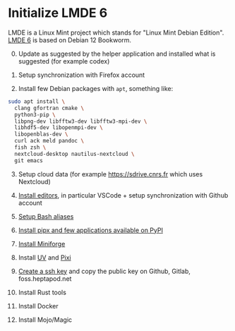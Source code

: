 # Initialize LMDE 6

LMDE is a Linux Mint project which stands for "Linux Mint Debian Edition".
[LMDE 6](https://www.linuxmint.com/rel_faye.php) is based on Debian 12 Bookworm.

0. Update as suggested by the helper application and installed what is suggested (for
   example codex)

1. Setup synchronization with Firefox account

2. Install few Debian packages with `apt`, something like:

```sh
sudo apt install \
  clang gfortran cmake \
  python3-pip \
  libpng-dev libfftw3-dev libfftw3-mpi-dev \
  libhdf5-dev libopenmpi-dev \
  libopenblas-dev \
  curl ack meld pandoc \
  fish zsh \
  nextcloud-desktop nautilus-nextcloud \
  git emacs
```

03. Setup cloud data (for example https://sdrive.cnrs.fr which uses Nextcloud)

04. [Install editors](./editors.md), in particular VSCode + setup synchronization with
    Github account

05. [Setup Bash aliases](./aliases.md)

06. [Install pipx and few applications available on PyPI](./setup-apps.md)

07. [Install Miniforge](../python/conda-forge.md)

08. Install [UV] and [Pixi]

09. [Create a ssh key](https://foss.heptapod.net/help/user/ssh.md) and copy the public
    key on Github, Gitlab, foss.heptapod.net

10. Install Rust tools

11. Install Docker

12. Install Mojo/Magic

[pixi]: https://pixi.sh/dev/
[uv]: https://docs.astral.sh/uv/getting-started/installation/
